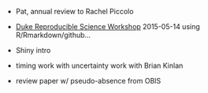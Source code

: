 
- Pat, annual review to Rachel Piccolo

- [Duke Reproducible Science Workshop](http://reproducible-science-curriculum.github.io/2015-05-14-reproducible-science-duke/) 2015-05-14 using R/Rmarkdown/github...

- Shiny intro

- timing work with uncertainty work with Brian Kinlan

- review paper w/ pseudo-absence from OBIS
